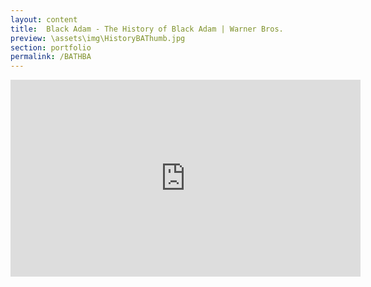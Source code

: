 ```yaml
---
layout: content
title:  Black Adam - The History of Black Adam | Warner Bros.
preview: \assets\img\HistoryBAThumb.jpg
section: portfolio
permalink: /BATHBA
---
```



<body><center><iframe width="560" height="315" src="https://www.youtube.com/embed/I9B6rwW35GQ" title="YouTube video player" frameborder="0" allow="accelerometer; autoplay; clipboard-write; encrypted-media; gyroscope; picture-in-picture; web-share" allowfullscreen></iframe></center></body>
